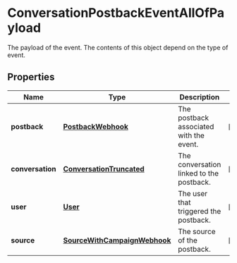 

# ConversationPostbackEventAllOfPayload

The payload of the event. The contents of this object depend on the type of event.
## Properties

Name | Type | Description | Notes
------------ | ------------- | ------------- | -------------
**postback** | [**PostbackWebhook**](PostbackWebhook.md) | The postback associated with the event. |  [optional]
**conversation** | [**ConversationTruncated**](ConversationTruncated.md) | The conversation linked to the postback. |  [optional]
**user** | [**User**](User.md) | The user that triggered the postback. |  [optional]
**source** | [**SourceWithCampaignWebhook**](SourceWithCampaignWebhook.md) | The source of the postback. |  [optional]



